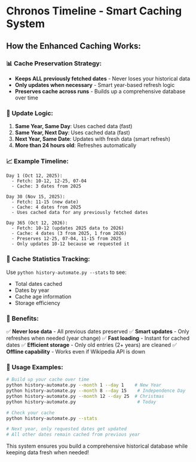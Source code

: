 # Chronos Timeline - Smart Caching System

## How the Enhanced Caching Works:

### 📊 **Cache Preservation Strategy:**
- **Keeps ALL previously fetched dates** - Never loses your historical data
- **Only updates when necessary** - Smart year-based refresh logic
- **Preserves cache across runs** - Builds up a comprehensive database over time

### 🔄 **Update Logic:**

1. **Same Year, Same Day**: Uses cached data (fast)
2. **Same Year, Next Day**: Uses cached data (fast)  
3. **Next Year, Same Date**: Updates with fresh data (smart refresh)
4. **More than 24 hours old**: Refreshes automatically

### 📈 **Example Timeline:**

```
Day 1 (Oct 12, 2025):
  - Fetch: 10-12, 12-25, 07-04
  - Cache: 3 dates from 2025

Day 30 (Nov 15, 2025):
  - Fetch: 11-15 (new date)
  - Cache: 4 dates from 2025
  - Uses cached data for any previously fetched dates

Day 365 (Oct 12, 2026):  
  - Fetch: 10-12 (updates 2025 data to 2026)
  - Cache: 4 dates (3 from 2025, 1 from 2026)
  - Preserves 12-25, 07-04, 11-15 from 2025
  - Only updates 10-12 because we requested it
```

### 💾 **Cache Statistics Tracking:**

Use `python history-automate.py --stats` to see:
- Total dates cached
- Dates by year  
- Cache age information
- Storage efficiency

### 🎯 **Benefits:**

✅ **Never lose data** - All previous dates preserved
✅ **Smart updates** - Only refreshes when needed (year change)
✅ **Fast loading** - Instant for cached dates
✅ **Efficient storage** - Only old entries (2+ years) are cleaned
✅ **Offline capability** - Works even if Wikipedia API is down

### 🚀 **Usage Examples:**

```bash
# Build up your cache over time
python history-automate.py --month 1 --day 1    # New Year
python history-automate.py --month 8 --day 15    # Independence Day  
python history-automate.py --month 12 --day 25  # Christmas
python history-automate.py                       # Today

# Check your cache
python history-automate.py --stats

# Next year, only requested dates get updated
# All other dates remain cached from previous year
```

This system ensures you build a comprehensive historical database while keeping data fresh when needed!